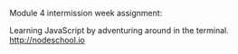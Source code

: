 Module 4 intermission week assignment:

Learning JavaScript by adventuring around in the terminal. http://nodeschool.io
